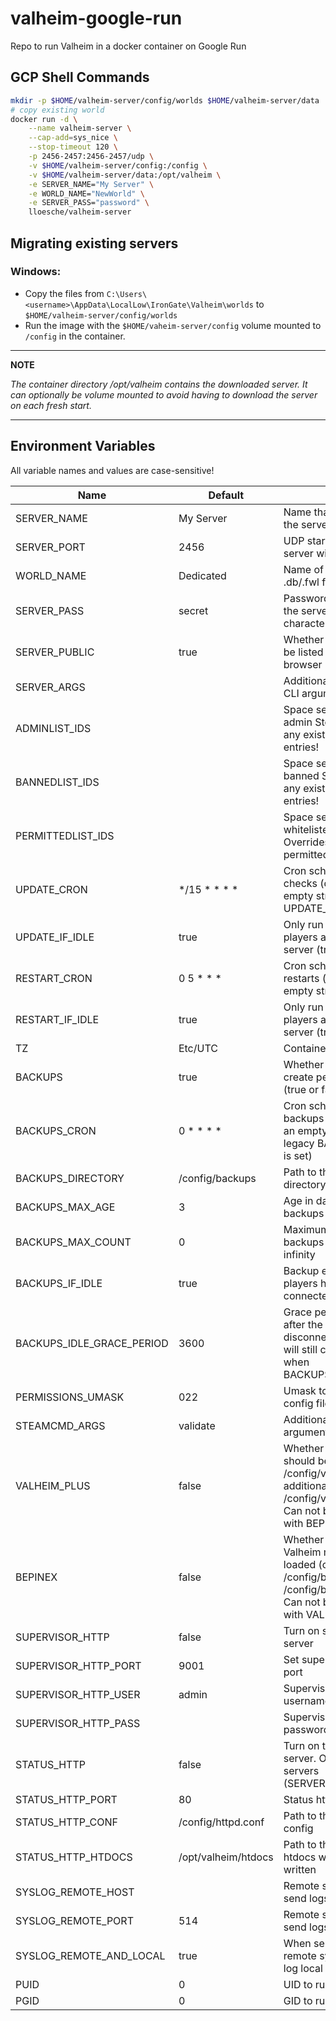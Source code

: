 # valheim-google-run
Repo to run Valheim in a docker container on Google Run

## GCP Shell Commands
```bash
mkdir -p $HOME/valheim-server/config/worlds $HOME/valheim-server/data
# copy existing world
docker run -d \
    --name valheim-server \
    --cap-add=sys_nice \
    --stop-timeout 120 \
    -p 2456-2457:2456-2457/udp \
    -v $HOME/valheim-server/config:/config \
    -v $HOME/valheim-server/data:/opt/valheim \
    -e SERVER_NAME="My Server" \
    -e WORLD_NAME="NewWorld" \
    -e SERVER_PASS="password" \
    lloesche/valheim-server
```

## Migrating existing servers

### Windows:
- Copy the files from `C:\Users\<username>\AppData\LocalLow\IronGate\Valheim\worlds` to `$HOME/valheim-server/config/worlds`
- Run the image with the `$HOME/vaheim-server/config` volume mounted to `/config` in the container.
---
**NOTE**

*The container directory /opt/valheim contains the downloaded server. It can optionally be volume mounted to avoid having to download the server on each fresh start.*

---

## Environment Variables

All variable names and values are case-sensitive!


|Name|Default|Purpose|
|--- |--- |--- |
|SERVER_NAME|My Server|Name that will be shown in the server browser|
|SERVER_PORT|2456|UDP start port that the server will listen on|
|WORLD_NAME|Dedicated|Name of the world without .db/.fwl file extension|
|SERVER_PASS|secret|Password for logging into the server - min. 5 characters!|
|SERVER_PUBLIC|true|Whether the server should be listed in the server browser (true) or not (false)|
|SERVER_ARGS||Additional Valheim server CLI arguments|
|ADMINLIST_IDS||Space separated list of admin SteamIDs. Overrides any existing adminlist.txt entries!|
|BANNEDLIST_IDS||Space separated list of banned SteamIDs. Overrides any existing bannedlist.txt entries!|
|PERMITTEDLIST_IDS||Space separated list of whitelisted SteamIDs. Overrides any existing permittedlist.txt entries!|
|UPDATE_CRON|*/15 * * * *|Cron schedule for update checks (disabled if set to an empty string or if the legacy UPDATE_INTERVAL is set)|
|UPDATE_IF_IDLE|true|Only run update check if no players are connected to the server (true or false)|
|RESTART_CRON|0 5 * * *|Cron schedule for server restarts (disabled if set to an empty string)|
|RESTART_IF_IDLE|true|Only run daily restart if no players are connected to the server (true or false)|
|TZ|Etc/UTC|Container time zone|
|BACKUPS|true|Whether the server should create periodic backups (true or false)|
|BACKUPS_CRON|0 * * * *|Cron schedule for world backups (disabled if set to an empty string or if the legacy BACKUPS_INTERVAL is set)|
|BACKUPS_DIRECTORY|/config/backups|Path to the backups directory|
|BACKUPS_MAX_AGE|3|Age in days after which old backups are flushed|
|BACKUPS_MAX_COUNT|0|Maximum number of backups kept, 0 means infinity|
|BACKUPS_IF_IDLE|true|Backup even when no players have been connected for a while|
|BACKUPS_IDLE_GRACE_PERIOD|3600|Grace period in seconds after the last player has disconnected in which we will still create backups when BACKUPS_IF_IDLE=false|
|PERMISSIONS_UMASK|022|Umask to use for backups, config files and directories|
|STEAMCMD_ARGS|validate|Additional steamcmd CLI arguments|
|VALHEIM_PLUS|false|Whether ValheimPlus mod should be loaded (config in /config/valheimplus, additional plugins in /config/valheimplus/plugins). Can not be used together with BEPINEX.|
|BEPINEX|false|Whether BepInExPack Valheim mod should be loaded (config in /config/bepinex, plugins in /config/bepinex/plugins). Can not be used together with VALHEIM_PLUS.|
|SUPERVISOR_HTTP|false|Turn on supervisor's http server|
|SUPERVISOR_HTTP_PORT|9001|Set supervisor's http server port|
|SUPERVISOR_HTTP_USER|admin|Supervisor http server username|
|SUPERVISOR_HTTP_PASS||Supervisor http server password|
|STATUS_HTTP|false|Turn on the status http server. Only useful on public servers (SERVER_PUBLIC=true).|
|STATUS_HTTP_PORT|80|Status http server tcp port|
|STATUS_HTTP_CONF|/config/httpd.conf|Path to the busybox httpd config|
|STATUS_HTTP_HTDOCS|/opt/valheim/htdocs|Path to the status httpd htdocs where status.json is written|
|SYSLOG_REMOTE_HOST||Remote syslog host or IP to send logs to|
|SYSLOG_REMOTE_PORT|514|Remote syslog UDP port to send logs to|
|SYSLOG_REMOTE_AND_LOCAL|true|When sending logs to a remote syslog server also log local|
|PUID|0|UID to run valheim-server as|
|PGID|0|GID to run valheim-server as|
